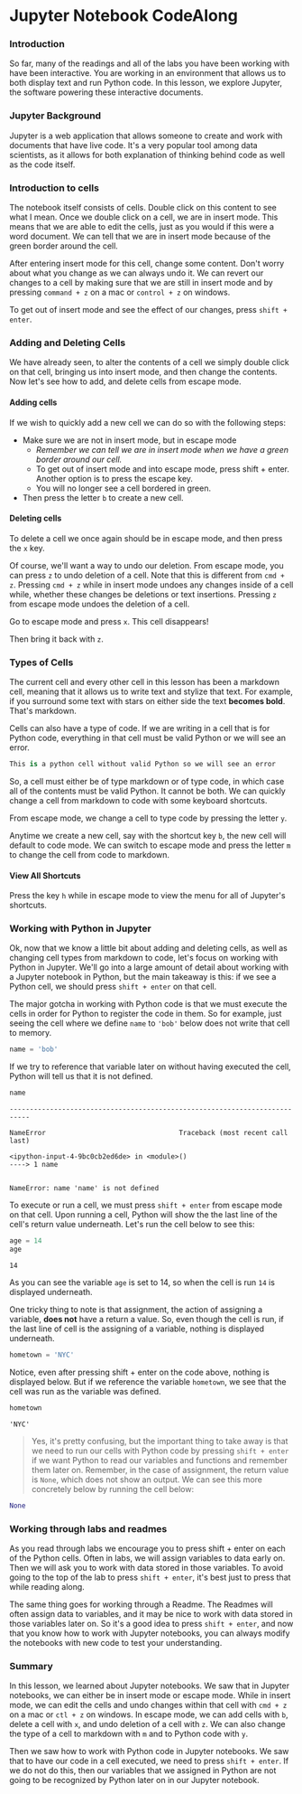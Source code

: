 
# Jupyter Notebook CodeAlong

### Introduction

So far, many of the readings and all of the labs you have been working with have been interactive.  You are working in an environment that allows us to both display text and run Python code.  In this lesson, we explore Jupyter, the software powering these interactive documents.

### Jupyter Background

Jupyter is a web application that allows someone to create and work with documents that have live code.  It's a very popular tool among data scientists, as it allows for both explanation of thinking behind code as well as the code itself.

### Introduction to cells

The notebook itself consists of cells. Double click on this content to see what I mean. Once we double click on a cell, we are in insert mode. This means that we are able to edit the cells, just as you would if this were a word document. We can tell that we are in insert mode because of the green border around the cell.  

After entering insert mode for this cell, change some content. Don't worry about what you change as we can always undo it. We can revert our changes to a cell by making sure that we are still in insert mode and by pressing `command + z` on a mac or `control + z` on windows.

To get out of insert mode and see the effect of our changes, press `shift + enter`.

### Adding and Deleting Cells

We have already seen, to alter the contents of a cell we simply double click on that cell, bringing us into insert mode, and then change the contents.  Now let's see how to add, and delete cells from escape mode.

#### Adding cells

If we wish to quickly add a new cell we can do so with the following steps: 

* Make sure we are not in insert mode, but in escape mode
    * *Remember we can tell we are in insert mode when we have a green border around our cell.*
    * To get out of insert mode and into escape mode, press shift + enter.  Another option is to press the escape key.
    * You will no longer see a cell bordered in green.
* Then press the letter `b` to create a new cell.

#### Deleting cells

To delete a cell we once again should be in escape mode, and then press the `x` key.

Of course, we'll want a way to undo our deletion.  From escape mode, you can press `z` to undo deletion of a cell.  Note that this is different from `cmd + z`.  Pressing `cmd + z` while in insert mode undoes any changes inside of a cell while, whether these changes be deletions or text insertions.  Pressing `z` from escape mode undoes the deletion of a cell.

Go to escape mode and press `x`.  This cell disappears!

Then bring it back with `z`.

### Types of Cells

The current cell and every other cell in this lesson has been a markdown cell, meaning that it allows us to write text and stylize that text.  For example, if you surround some text with stars on either side the text **becomes bold**.  That's markdown.

Cells can also have a type of code.  If we are writing in a cell that is for Python code, everything in that cell must be valid Python or we will see an error.


```python
This is a python cell without valid Python so we will see an error
```

So, a cell must either be of type markdown or of type code, in which case all of the contents must be valid Python.  It cannot be both. We can quickly change a cell from markdown to code with some keyboard shortcuts.

From escape mode, we change a cell to type code by pressing the letter `y`.

Anytime we create a new cell, say with the shortcut key `b`, the new cell will default to code mode.  We can switch to escape mode and press the letter `m` to change the cell from code to markdown.

#### View All Shortcuts

Press the key `h` while in escape mode to view the menu for all of Jupyter's shortcuts.

### Working with Python in Jupyter

Ok, now that we know a little bit about adding and deleting cells, as well as changing cell types from markdown to code, let's focus on working with Python in Jupyter.  We'll go into a large amount of detail about working with a Jupyter notebook in Python, but the main takeaway is this: if we see a Python cell, we should press `shift + enter` on that cell. 

The major gotcha in working with Python code is that we must execute the cells in order for Python to register the code in them. So for example, just seeing the cell where we define `name` to `'bob'` below does not write that cell to memory.


```python
name = 'bob'
```

If we try to reference that variable later on without having executed the cell, Python will tell us that it is not defined.  


```python
name
```


    ---------------------------------------------------------------------------

    NameError                                 Traceback (most recent call last)

    <ipython-input-4-9bc0cb2ed6de> in <module>()
    ----> 1 name
    

    NameError: name 'name' is not defined


To execute or run a cell, we must press `shift + enter` from escape mode on that cell.  Upon running a cell, Python will show the the last line of the cell's return value underneath.  Let's run the cell below to see this:


```python
age = 14
age
```




    14



As you can see the variable `age` is set to 14, so when the cell is run `14` is displayed underneath.

One tricky thing to note is that assignment, the action of assigning a variable, **does not** have a return a value.  So, even though the cell is run, if the last line of cell is the assigning of a variable, nothing is displayed underneath. 


```python
hometown = 'NYC'
```

Notice, even after pressing shift + enter on the code above, nothing is displayed below.  But if we reference the variable `hometown`, we see that the cell was run as the variable was defined.


```python
hometown
```




    'NYC'



> Yes, it's pretty confusing, but the important thing to take away is that we need to run our cells with Python code by pressing `shift + enter` if we want Python to read our variables and functions and remember them later on. Remember, in the case of assignment, the return value is `None`, which does not show an output. We can see this more concretely below by running the cell below:


```python
None
```

### Working through labs and readmes 

As you read through labs we encourage you to press shift + enter on each of the Python cells.  Often in labs, we will assign variables to data early on.  Then we will ask you to work with data stored in those variables.  To avoid going to the top of the lab to press `shift + enter`, it's best just to press that while reading along. 

The same thing goes for working through a Readme.  The Readmes will often assign data to variables, and it may be nice to work with data stored in those variables later on.  So it's a good idea to press `shift + enter`, and now that you know how to work with Jupyter notebooks, you can always modify the notebooks with new code to test your understanding.

### Summary

In this lesson, we learned about Jupyter notebooks.  We saw that in Jupyter notebooks, we can either be in insert mode or escape mode.  While in insert mode, we can edit the cells and undo changes within that cell with `cmd + z` on a mac or `ctl + z` on windows.  In escape mode, we can add cells with `b`, delete a cell with `x`, and undo deletion of a cell with `z`.  We can also change the type of a cell to markdown with `m` and to Python code with `y`.  

Then we saw how to work with Python code in Jupyter notebooks.  We saw that to have our code in a cell executed, we need to press `shift + enter`. If we do not do this, then our variables that we assigned in Python are not going to be recognized by Python later on in our Jupyter notebook.
